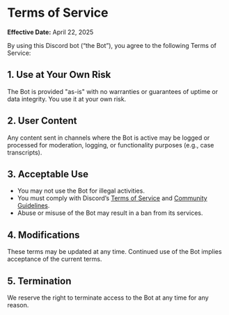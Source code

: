 # Terms of Service

**Effective Date:** April 22, 2025

By using this Discord bot (“the Bot”), you agree to the following Terms of Service:

## 1. Use at Your Own Risk
The Bot is provided "as-is" with no warranties or guarantees of uptime or data integrity. You use it at your own risk.

## 2. User Content
Any content sent in channels where the Bot is active may be logged or processed for moderation, logging, or functionality purposes (e.g., case transcripts).

## 3. Acceptable Use
- You may not use the Bot for illegal activities.  
- You must comply with Discord’s [Terms of Service](https://discord.com/terms) and [Community Guidelines](https://discord.com/guidelines).  
- Abuse or misuse of the Bot may result in a ban from its services.

## 4. Modifications
These terms may be updated at any time. Continued use of the Bot implies acceptance of the current terms.

## 5. Termination
We reserve the right to terminate access to the Bot at any time for any reason.
